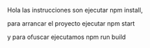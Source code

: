 
Hola las instrucciones son ejecutar npm install,

para arrancar el proyecto ejecutar npm start 

y para ofuscar ejecutamos npm run build 


